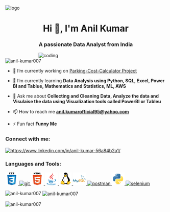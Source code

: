 ![logo](https://media.licdn.com/dms/image/v2/D4E16AQE3bsd-NQKG8Q/profile-displaybackgroundimage-shrink_350_1400/profile-displaybackgroundimage-shrink_350_1400/0/1701709043327?e=1756339200&v=beta&t=UOYWt7xe9hmrIhuThGgAMTXcELKKjlNIl4ID55zrJ0c)
<h1 align="center">Hi 👋, I'm Anil Kumar</h1>
<h3 align="center">A passionate Data Analyst from India</h3>
<img align="right" alt="coding" width="400" src="https://repository-images.githubusercontent.com/462900780/0a10af70-6cbf-46df-9071-0ff586a3b1d6">

<p align="left"> <img src="https://komarev.com/ghpvc/?username=anil-kumar007&label=Profile%20views&color=0e75b6&style=flat" alt="anil-kumar007" /> </p>

- 🔭 I’m currently working on [Parking-Cost-Calculator Project](https://github.com/Anil-Kumar007/Parking-Cost-Calculator)

- 🌱 I’m currently learning **Data Analysis using Python, SQL, Excel, Power BI and Tablue, Mathematics and Statistics, ML, AWS**

- 💬 Ask me about **Collecting and Cleaning Data, Analyze the data and Visulaise the data using Visualization tools called PowerBI or Tableu**

- 📫 How to reach me **anil.kumarofficial95@yahoo.com**

- ⚡ Fun fact **Funny Me**

<h3 align="left">Connect with me:</h3>
<p align="left">
<a href="https://linkedin.com/in/https://www.linkedin.com/in/anil-kumar-56a84b2a1/" target="blank"><img align="center" src="https://raw.githubusercontent.com/rahuldkjain/github-profile-readme-generator/master/src/images/icons/Social/linked-in-alt.svg" alt="https://www.linkedin.com/in/anil-kumar-56a84b2a1/" height="30" width="40" /></a>
</p>

<h3 align="left">Languages and Tools:</h3>
<p align="left"> <a href="https://www.w3schools.com/css/" target="_blank" rel="noreferrer"> <img src="https://raw.githubusercontent.com/devicons/devicon/master/icons/css3/css3-original-wordmark.svg" alt="css3" width="40" height="40"/> </a> <a href="https://git-scm.com/" target="_blank" rel="noreferrer"> <img src="https://www.vectorlogo.zone/logos/git-scm/git-scm-icon.svg" alt="git" width="40" height="40"/> </a> <a href="https://www.w3.org/html/" target="_blank" rel="noreferrer"> <img src="https://raw.githubusercontent.com/devicons/devicon/master/icons/html5/html5-original-wordmark.svg" alt="html5" width="40" height="40"/> </a> <a href="https://www.java.com" target="_blank" rel="noreferrer"> <img src="https://raw.githubusercontent.com/devicons/devicon/master/icons/java/java-original.svg" alt="java" width="40" height="40"/> </a> <a href="https://www.linux.org/" target="_blank" rel="noreferrer"> <img src="https://raw.githubusercontent.com/devicons/devicon/master/icons/linux/linux-original.svg" alt="linux" width="40" height="40"/> </a> <a href="https://www.mysql.com/" target="_blank" rel="noreferrer"> <img src="https://raw.githubusercontent.com/devicons/devicon/master/icons/mysql/mysql-original-wordmark.svg" alt="mysql" width="40" height="40"/> </a> <a href="https://postman.com" target="_blank" rel="noreferrer"> <img src="https://www.vectorlogo.zone/logos/getpostman/getpostman-icon.svg" alt="postman" width="40" height="40"/> </a> <a href="https://www.python.org" target="_blank" rel="noreferrer"> <img src="https://raw.githubusercontent.com/devicons/devicon/master/icons/python/python-original.svg" alt="python" width="40" height="40"/> </a> <a href="https://www.selenium.dev" target="_blank" rel="noreferrer"> <img src="https://raw.githubusercontent.com/detain/svg-logos/780f25886640cef088af994181646db2f6b1a3f8/svg/selenium-logo.svg" alt="selenium" width="40" height="40"/> </a> </p>

<p><img align="left" src="https://github-readme-stats.vercel.app/api/top-langs?username=anil-kumar007&show_icons=true&locale=en&layout=compact" alt="anil-kumar007" /></p>

<p>&nbsp;<img align="center" src="https://github-readme-stats.vercel.app/api?username=anil-kumar007&show_icons=true&locale=en" alt="anil-kumar007" /></p>

<p><img align="center" src="https://github-readme-streak-stats.herokuapp.com/?user=anil-kumar007&" alt="anil-kumar007" /></p>

